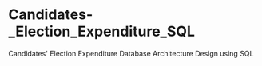 # Candidates-_Election_Expenditure_SQL
Candidates' Election Expenditure Database Architecture Design using SQL
